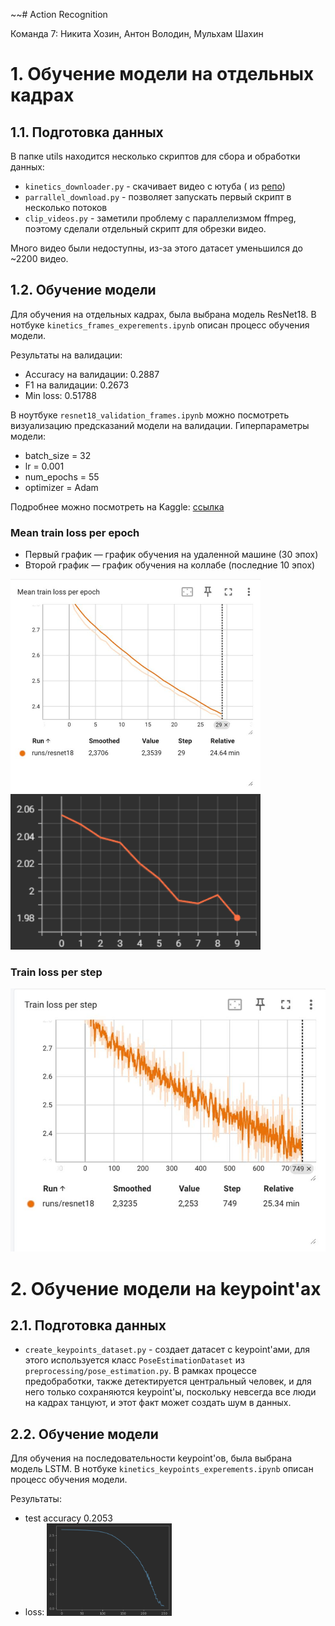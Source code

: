 ~~# Action Recognition

Команда 7: Никита Хозин, Антон Володин, Мульхам Шахин

# 1. Обучение модели на отдельных кадрах

## 1.1. Подготовка данных

В папке utils находится несколько скриптов для сбора и обработки данных:

- `kinetics_downloader.py` - скачивает видео с ютуба (
  из [репо](https://github.com/SashaMogilevskii/hw5_action_recognition/blob/master/scripts/utils.py))
- `parrallel_download.py` - позволяет запускать первый скрипт в несколько потоков
- `clip_videos.py` - заметили проблему с параллелизмом ffmpeg, поэтому сделали отдельный скрипт для обрезки видео.

Много видео были недоступны, из-за этого датасет уменьшился до ~2200 видео.

## 1.2. Обучение модели

Для обучения на отдельных кадрах, была выбрана модель ResNet18. В нотбуке `kinetics_frames_experements.ipynb`
описан процесс обучения модели.

Результаты на валидации:

- Accuracy на валидации: 0.2887
- F1 на валидации: 0.2673
- Min loss: 0.51788

В ноутбуке `resnet18_validation_frames.ipynb` можно посмотреть визуализацию предсказаний модели на валидации.
Гиперпараметры модели:
- batch_size = 32
- lr = 0.001
- num_epochs = 55
- optimizer = Adam

Подробнее можно посмотреть на Kaggle: [ссылка](https://www.kaggle.com/code/mulhamshaheen/notebookaec67ecbfa?scriptVersionId=176254902)
### Mean train loss per epoch
- Первый график — график обучения на удаленной машине (30 эпох)
- Второй график — график обучения на коллабе (последние 10 эпох)

<img alt="imags/loss_pre_epoch.png" src="imags/loss_per_epoch.png" width="400"/>
<img alt="imags/loss_per_epoch_last_10.png" src="imags/loss_per_epoch_last_10.png" width="400"/>

### Train loss per step 

![imags/loss_pre_step.png](imags/loss_per_step.png)
# 2. Обучение модели на keypoint'ах

## 2.1. Подготовка данных

- `create_keypoints_dataset.py` - создает датасет с keypoint'ами, для этого используется класс `PoseEstimationDataset`
  из `preprocessing/pose_estimation.py`.
  В рамках процессе предобработки, также детектируется центральный человек, и для него только сохраняются keypoint'ы,
  поскольку невсегда все люди на кадрах танцуют, и этот факт может создать шум в данных.

## 2.2. Обучение модели

Для обучения на последовательности keypoint'ов, была выбрана модель LSTM. В
нотбуке `kinetics_keypoints_experements.ipynb` описан процесс обучения модели.

Результаты:
- test accuracy 0.2053
- loss:
  <img alt="imags/img.png" src="imags\img.png" width="200px"/> 
